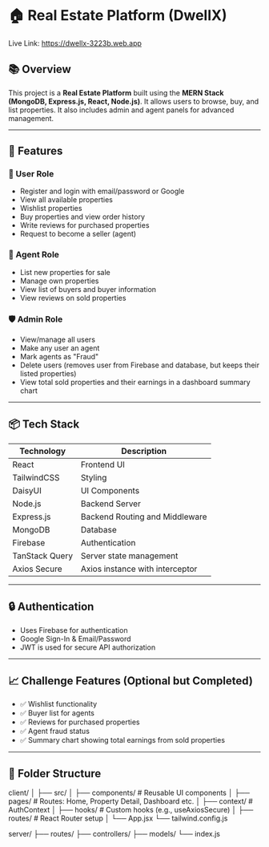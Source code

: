 # 🏠 Real Estate Platform (DwellX)

 Live Link: https://dwellx-3223b.web.app

## 📚 Overview

This project is a **Real Estate Platform** built using the **MERN Stack (MongoDB, Express.js, React, Node.js)**. It allows users to browse, buy, and list properties. It also includes admin and agent panels for advanced management.

---

## 🚀 Features

### 👤 User Role
- Register and login with email/password or Google
- View all available properties
- Wishlist properties
- Buy properties and view order history
- Write reviews for purchased properties
- Request to become a seller (agent)

### 🏢 Agent Role
- List new properties for sale
- Manage own properties
- View list of buyers and buyer information
- View reviews on sold properties

### 🛡️ Admin Role
- View/manage all users
- Make any user an agent
- Mark agents as "Fraud"
- Delete users (removes user from Firebase and database, but keeps their listed properties)
- View total sold properties and their earnings in a dashboard summary chart

---

## 📦 Tech Stack

| Technology | Description                     |
|------------|---------------------------------|
| React      | Frontend UI                     |
| TailwindCSS| Styling                         |
| DaisyUI    | UI Components                   |
| Node.js    | Backend Server                  |
| Express.js | Backend Routing and Middleware  |
| MongoDB    | Database                        |
| Firebase   | Authentication                  |
| TanStack Query | Server state management     |
| Axios Secure | Axios instance with interceptor|

---

## 🔒 Authentication

- Uses Firebase for authentication
- Google Sign-In & Email/Password
- JWT is used for secure API authorization

---

## 📈 Challenge Features (Optional but Completed)

- ✅ Wishlist functionality
- ✅ Buyer list for agents
- ✅ Reviews for purchased properties
- ✅ Agent fraud status
- ✅ Summary chart showing total earnings from sold properties

---

## 📁 Folder Structure

client/
│
├── src/
│ ├── components/ # Reusable UI components
│ ├── pages/ # Routes: Home, Property Detail, Dashboard etc.
│ ├── context/ # AuthContext
│ ├── hooks/ # Custom hooks (e.g., useAxiosSecure)
│ ├── routes/ # React Router setup
│ └── App.jsx
└── tailwind.config.js

server/
├── routes/
├── controllers/
├── models/
└── index.js
